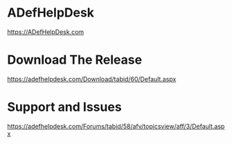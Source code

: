 
# ADefHelpDesk
https://ADefHelpDesk.com 
# Download The Release
https://adefhelpdesk.com/Download/tabid/60/Default.aspx
# Support and Issues
https://adefhelpdesk.com/Forums/tabid/58/afv/topicsview/aff/3/Default.aspx
